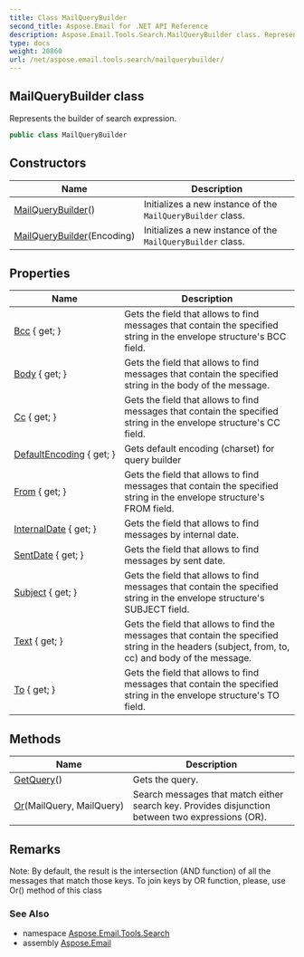 ```yaml
---
title: Class MailQueryBuilder
second_title: Aspose.Email for .NET API Reference
description: Aspose.Email.Tools.Search.MailQueryBuilder class. Represents the builder of search expression
type: docs
weight: 20860
url: /net/aspose.email.tools.search/mailquerybuilder/
---
```

## MailQueryBuilder class

Represents the builder of search expression.

```csharp
public class MailQueryBuilder
```

## Constructors

| Name | Description |
| --- | --- |
| [MailQueryBuilder](mailquerybuilder/#constructor)() | Initializes a new instance of the `MailQueryBuilder` class. |
| [MailQueryBuilder](mailquerybuilder/#constructor_1)(Encoding) | Initializes a new instance of the `MailQueryBuilder` class. |

## Properties

| Name | Description |
| --- | --- |
| [Bcc](../../aspose.email.tools.search/mailquerybuilder/bcc/) { get; } | Gets the field that allows to find messages that contain the specified string in the envelope structure's BCC field. |
| [Body](../../aspose.email.tools.search/mailquerybuilder/body/) { get; } | Gets the field that allows to find messages that contain the specified string in the body of the message. |
| [Cc](../../aspose.email.tools.search/mailquerybuilder/cc/) { get; } | Gets the field that allows to find messages that contain the specified string in the envelope structure's CC field. |
| [DefaultEncoding](../../aspose.email.tools.search/mailquerybuilder/defaultencoding/) { get; } | Gets default encoding (charset) for query builder |
| [From](../../aspose.email.tools.search/mailquerybuilder/from/) { get; } | Gets the field that allows to find messages that contain the specified string in the envelope structure's FROM field. |
| [InternalDate](../../aspose.email.tools.search/mailquerybuilder/internaldate/) { get; } | Gets the field that allows to find messages by internal date. |
| [SentDate](../../aspose.email.tools.search/mailquerybuilder/sentdate/) { get; } | Gets the field that allows to find messages by sent date. |
| [Subject](../../aspose.email.tools.search/mailquerybuilder/subject/) { get; } | Gets the field that allows to find messages that contain the specified string in the envelope structure's SUBJECT field. |
| [Text](../../aspose.email.tools.search/mailquerybuilder/text/) { get; } | Gets the field that allows to find the messages that contain the specified string in the headers (subject, from, to, cc) and body of the message. |
| [To](../../aspose.email.tools.search/mailquerybuilder/to/) { get; } | Gets the field that allows to find messages that contain the specified string in the envelope structure's TO field. |

## Methods

| Name | Description |
| --- | --- |
| [GetQuery](../../aspose.email.tools.search/mailquerybuilder/getquery/)() | Gets the query. |
| [Or](../../aspose.email.tools.search/mailquerybuilder/or/)(MailQuery, MailQuery) | Search messages that match either search key. Provides disjunction between two expressions (OR). |

## Remarks

Note: By default, the result is the intersection (AND function) of all the messages that match those keys. To join keys by OR function, please, use Or() method of this class

### See Also

* namespace [Aspose.Email.Tools.Search](../../aspose.email.tools.search/)
* assembly [Aspose.Email](../../)


